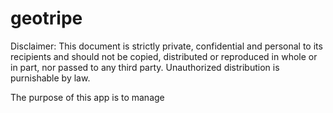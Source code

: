 # geotripe
Disclaimer: This document is strictly private, confidential and personal to its recipients and should not be copied, distributed or reproduced in whole or in part, nor passed to any third party. 
Unauthorized distribution is purnishable by law.

The purpose of this app is to manage 